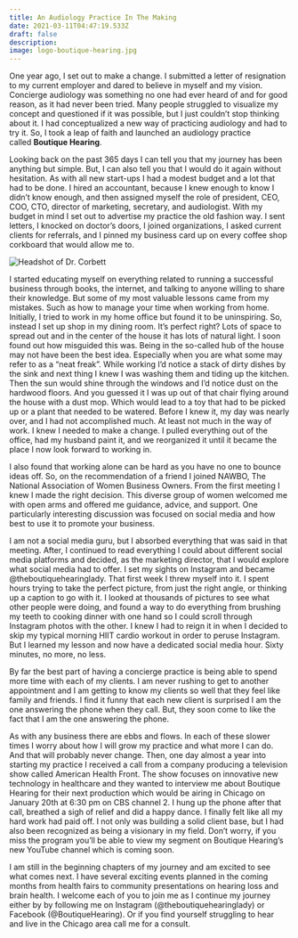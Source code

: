 ```yaml
---
title: An Audiology Practice In The Making
date: 2021-03-11T04:47:19.533Z
draft: false
description:
image: logo-boutique-hearing.jpg
---
```


<!--StartFragment-->

One year ago, I set out to make a change. I submitted a letter of resignation to my current employer and dared to believe in myself and my vision. Concierge audiology was something no one had ever heard of and for good reason, as it had never been tried. Many people struggled to visualize my concept and questioned if it was possible, but I just couldn’t stop thinking about it. I had conceptualized a new way of practicing audiology and had to try it. So, I took a leap of faith and launched an audiology practice called **Boutique Hearing**.

Looking back on the past 365 days I can tell you that my journey has been anything but simple. But, I can also tell you that I would do it again without hesitation. As with all new start-ups I had a modest budget and a lot that had to be done. I hired an accountant, because I knew enough to know I didn’t know enough, and then assigned myself the role of president, CEO, COO, CTO, director of marketing, secretary, and audiologist. With my budget in mind I set out to advertise my practice the old fashion way. I sent letters, I knocked on doctor’s doors, I joined organizations, I asked current clients for referrals, and I pinned my business card up on every coffee shop corkboard that would allow me to.

<img src="/blog/an-audiology-practice-in-the-making/about-dr-corbett.jpg" class="half" alt="Headshot of Dr. Corbett">

I started educating myself on everything related to running a successful business through books, the internet, and talking to anyone willing to share their knowledge. But some of my most valuable lessons came from my mistakes. Such as how to manage your time when working from home. Initially, I tried to work in my home office but found it to be uninspiring. So, instead I set up shop in my dining room. It’s perfect right? Lots of space to spread out and in the center of the house it has lots of natural light. I soon found out how misguided this was. Being in the so-called hub of the house may not have been the best idea. Especially when you are what some may refer to as a “neat freak”. While working I’d notice a stack of dirty dishes by the sink and next thing I knew I was washing them and tiding up the kitchen. Then the sun would shine through the windows and I’d notice dust on the hardwood floors. And you guessed it I was up out of that chair flying around the house with a dust mop. Which would lead to a toy that had to be picked up or a plant that needed to be watered. Before I knew it, my day was nearly over, and I had not accomplished much. At least not much in the way of work. I knew I needed to make a change. I pulled everything out of the office, had my husband paint it, and we reorganized it until it became the place I now look forward to working in.

I also found that working alone can be hard as you have no one to bounce ideas off. So, on the recommendation of a friend I joined NAWBO, The National Association of Women Business Owners. From the first meeting I knew I made the right decision. This diverse group of women welcomed me with open arms and offered me guidance, advice, and support. One particularly interesting discussion was focused on social media and how best to use it to promote your business.

I am not a social media guru, but I absorbed everything that was said in that meeting. After, I continued to read everything I could about different social media platforms and decided, as the marketing director, that I would explore what social media had to offer. I set my sights on Instagram and became @theboutiquehearinglady. That first week I threw myself into it. I spent hours trying to take the perfect picture, from just the right angle, or thinking up a caption to go with it. I looked at thousands of pictures to see what other people were doing, and found a way to do everything from brushing my teeth to cooking dinner with one hand so I could scroll through Instagram photos with the other. I knew I had to reign it in when I decided to skip my typical morning HIIT cardio workout in order to peruse Instagram. But I learned my lesson and now have a dedicated social media hour. Sixty minutes, no more, no less.

By far the best part of having a concierge practice is being able to spend more time with each of my clients. I am never rushing to get to another appointment and I am getting to know my clients so well that they feel like family and friends. I find it funny that each new client is surprised I am the one answering the phone when they call. But, they soon come to like the fact that I am the one answering the phone.

As with any business there are ebbs and flows. In each of these slower times I worry about how I will grow my practice and what more I can do. And that will probably never change. Then, one day almost a year into starting my practice I received a call from a company producing a television show called American Health Front. The show focuses on innovative new technology in healthcare and they wanted to interview me about Boutique Hearing for their next production which would be airing in Chicago on January 20th at 6:30 pm on CBS channel 2. I hung up the phone after that call, breathed a sigh of relief and did a happy dance. I finally felt like all my hard work had paid off. I not only was building a solid client base, but I had also been recognized as being a visionary in my field. Don’t worry, if you miss the program you’ll be able to view my segment on Boutique Hearing’s new YouTube channel which is coming soon.

I am still in the beginning chapters of my journey and am excited to see what comes next. I have several exciting events planned in the coming months from health fairs to community presentations on hearing loss and brain health. I welcome each of you to join me as I continue my journey either by by following me on Instagram (@theboutiquehearinglady) or Facebook (@BoutiqueHearing). Or if you find yourself struggling to hear and live in the Chicago area call me for a consult.

<!--EndFragment-->
